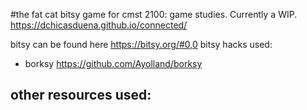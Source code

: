 #the fat cat
bitsy game for cmst 2100: game studies. Currently a WIP.
https://dchicasduena.github.io/connected/

bitsy can be found here https://bitsy.org/#0,0
bitsy hacks used:
  - borksy https://github.com/Ayolland/borksy

other resources used:
  - 
